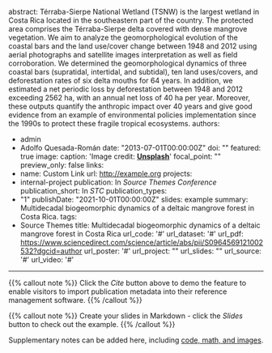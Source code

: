 abstract: Térraba-Sierpe National Wetland (TSNW) is the largest wetland in Costa Rica located in the southeastern part of the country. The protected area comprises the Térraba-Sierpe delta covered with dense mangrove vegetation. We aim to analyze the geomorphological evolution of the coastal bars and the land use/cover change between 1948 and 2012 using aerial photographs and satellite images interpretation as well as field corroboration. We determined the geomorphological dynamics of three coastal bars (supratidal, intertidal, and subtidal), ten land uses/covers, and deforestation rates of six delta mouths for 64 years. In addition, we estimated a net periodic loss by deforestation between 1948 and 2012 exceeding 2562 ha, with an annual net loss of 40 ha per year. Moreover, these outputs quantify the anthropic impact over 40 years and give good evidence from an example of environmental policies implementation since the 1990s to protect these fragile tropical ecosystems.
authors:
- admin
- Adolfo Quesada-Román
date: "2013-07-01T00:00:00Z"
doi: ""
featured: true
image:
  caption: 'Image credit: [**Unsplash**](https://unsplash.com/photos/pLCdAaMFLTE)'
  focal_point: ""
  preview_only: false
links:
- name: Custom Link
  url: http://example.org
projects:
- internal-project
publication: In *Source Themes Conference*
publication_short: In *STC*
publication_types:
- "1"
publishDate: "2021-10-01T00:00:00Z"
slides: example
summary: Multidecadal biogeomorphic dynamics of a deltaic mangrove forest in Costa Rica.
tags:
- Source Themes
title: Multidecadal biogeomorphic dynamics of a deltaic mangrove forest in Costa Rica
url_code: '#'
url_dataset: '#'
url_pdf: https://www.sciencedirect.com/science/article/abs/pii/S0964569121002532?dgcid=author
url_poster: '#'
url_project: ""
url_slides: ""
url_source: '#'
url_video: '#'
---

{{% callout note %}}
Click the *Cite* button above to demo the feature to enable visitors to import publication metadata into their reference management software.
{{% /callout %}}

{{% callout note %}}
Create your slides in Markdown - click the *Slides* button to check out the example.
{{% /callout %}}

Supplementary notes can be added here, including [code, math, and images](https://wowchemy.com/docs/writing-markdown-latex/).
